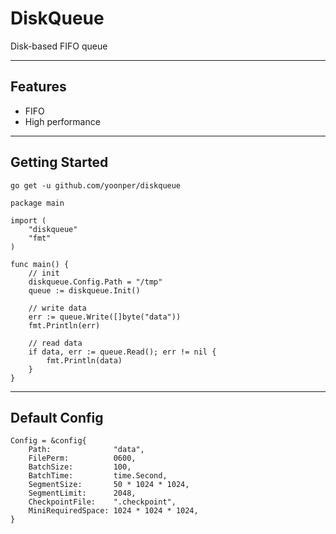 # DiskQueue

Disk-based FIFO queue

---

## Features

- FIFO
- High performance

---

## Getting Started

```
go get -u github.com/yoonper/diskqueue
```

```
package main

import (
	"diskqueue"
	"fmt"
)

func main() {
	// init
	diskqueue.Config.Path = "/tmp"
	queue := diskqueue.Init()

	// write data
	err := queue.Write([]byte("data"))
	fmt.Println(err)

	// read data
	if data, err := queue.Read(); err != nil {
		fmt.Println(data)
	}
}
```

---

## Default Config

```
Config = &config{
	Path:              "data",
	FilePerm:          0600,
	BatchSize:         100,
	BatchTime:         time.Second,
	SegmentSize:       50 * 1024 * 1024,
	SegmentLimit:      2048,
	CheckpointFile:    ".checkpoint",
	MiniRequiredSpace: 1024 * 1024 * 1024,
}
```
